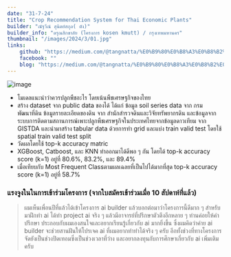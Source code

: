 ```yaml
---
date: "31-7-24"
title: "Crop Recommendation System for Thai Economic Plants"
builder: "ณัฐวีณ์ สุนิตย์สกุล( ตัง)"
builder_info: "ดรุณสิกขาลัย (โครงการ kosen kmutt) / กรุงเทพมหานคร"
thumbnail: "/images/2024/3/01.jpg"
links:
	github: "https://medium.com/@tangnatta/%E0%B9%80%E0%B8%A3%E0%B8%B2%E0%B8%84%E0%B8%A7%E0%B8%A3%E0%B8%9B%E0%B8%A5%E0%B8%B9%E0%B8%81%E0%B8%AD%E0%B8%B0%E0%B9%84%E0%B8%A3%E0%B8%94%E0%B8%B5-w-summary-fa9d7661e138"
	facebook: ""
	blog: "https://medium.com/@tangnatta/%E0%B9%80%E0%B8%A3%E0%B8%B2%E0%B8%84%E0%B8%A7%E0%B8%A3%E0%B8%9B%E0%B8%A5%E0%B8%B9%E0%B8%81%E0%B8%AD%E0%B8%B0%E0%B9%84%E0%B8%A3%E0%B8%94%E0%B8%B5-w-summary-fa9d7661e138"
---
```


![image](/images/2024/3/01.jpg)

- โมเดลแนะนำว่าควรปลูกพืชอะไร โดยเน้นพืชเศรษฐกิจของไทย
- สร้าง dataset จาก public data ของได้ ได้แก่ ข้อมูล soil series data จาก กรมพัฒนาที่ดิน ข้อมูลรายละเอียดของดิน จาก สำนักสำรวจดินและวิจัยทรัพยากรดิน และข้อมูลจากระบบการติดตามสถานการณ์เพาะปลูกพืชเศรษฐกิจในประเทศไทยจากข้อมูลดาวเทียม จาก GISTDA และนำมาสร้าง tabular data ด้วยการทำ grid และแบ่ง train valid test โดยใช้ spatial train valid test split
- วัดผลโดยใช้ top-k accuracy matric
- XGBoost, Catboost, และ KNN ทำออกมาได้ดีพอ ๆ กัน โดยได้ top-k accuracy score (k=1) อยู่ที่ 80.6%, 83.2%, และ 89.4%
- เมื่อเทียบกับ Most Frequent Classตามผลเฉลยที่เป็นไปได้มากที่สุด top-k accuracy score (k=1) อยู่ที่ 58.7%

### แรงจูงในในการเข้าร่วมโครงการ (จากใบสมัครเข้าร่วมเมื่อ 10 สัปดาห์ที่แล้ว)

> ผมเห็นเพื่อนปีที่แล้วได้เข้าโครงการ ai builder แล้วบอกต่อมาว่าโครงการนี้ดีมาก ๆ สำหรับมาฝึกทำ ai ได้ทำ project ai จริง ๆ แล้วมีอาจารย์ที่ปรึกษาตัวตึงอีกหลาย ๆ ท่านค่อยให้คำปรึกษา ประกอบกับผมเองสนใจและอยากเรียนรู้เกี่ยวกับ ai มากยิ่งขึ้น ซึ่งผมคิดว่าค่าย ai builder จะช่วยสานฝันให้โปรเจค ai ที่ผมอยากทำทำได้จริง ๆ ครับ อีกทั้งช่วงที่ทางโครงการจัดยังเป็นช่วงปิดเทอมซึ่งเป็นช่วงเวลาที่ว่าง และอยากลงทุนกับการศึกษาเกี่ยวกับ ai เพิ่มเติมครับ
    